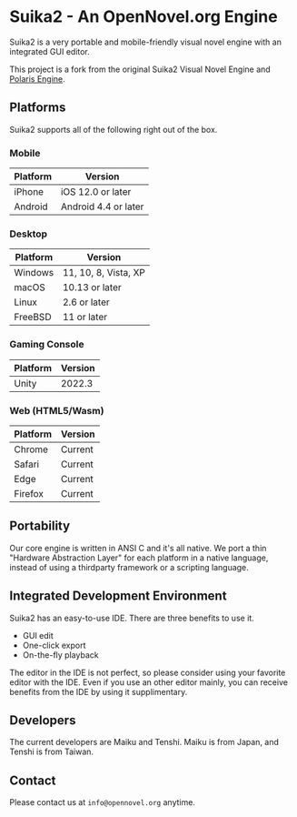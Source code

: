 Suika2 - An OpenNovel.org Engine
================================

Suika2 is a very portable and mobile-friendly visual novel engine with
an integrated GUI editor.

This project is a fork from the original Suika2 Visual Novel Engine
and [Polaris Engine](https://github.com/polaris-engine-foundation/polaris-engine).

## Platforms

Suika2 supports all of the following right out of the box.

### Mobile

|Platform |Version             |
|---------|--------------------|
|iPhone   |iOS 12.0 or  later  |
|Android  |Android 4.4 or later|

### Desktop

|Platform |Version             |
|---------|--------------------|
|Windows  |11, 10, 8, Vista, XP|
|macOS    |10.13 or later      |
|Linux    |2.6 or later        |
|FreeBSD  |11 or later         |

### Gaming Console

|Platform |Version             |
|---------|--------------------|
|Unity    |2022.3              |

### Web (HTML5/Wasm)

|Platform |Version             |
|---------|--------------------|
|Chrome   |Current             |
|Safari   |Current             |
|Edge     |Current             |
|Firefox  |Current             |

## Portability

Our core engine is written in ANSI C and it's all native.  We port a
thin "Hardware Abstraction Layer" for each platform in a native
language, instead of using a thirdparty framework or a scripting
language.

## Integrated Development Environment

Suika2 has an easy-to-use IDE. There are three benefits to use it.

* GUI edit
* One-click export
* On-the-fly playback

The editor in the IDE is not perfect, so please consider using your
favorite editor with the IDE.  Even if you use an other editor mainly,
you can receive benefits from the IDE by using it supplimentary.

## Developers

The current developers are Maiku and Tenshi.  Maiku is from Japan, and
Tenshi is from Taiwan.

## Contact

Please contact us at `info@opennovel.org` anytime.
